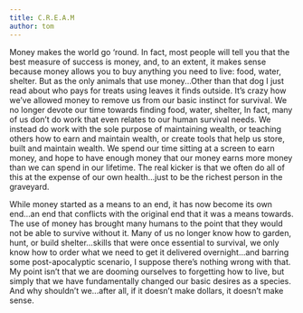 ```yaml
---
title: C.R.E.A.M
author: tom
---
```


<!--more-->
Money makes the world go ‘round. In fact, most people will tell you that the best measure of success is money, and, to an extent, it makes sense because money allows you to buy anything you need to live: food, water, shelter. But as the only animals that use money...Other than that dog I just read about who pays for treats using leaves it finds outside. It’s crazy how we’ve allowed money to remove us from our basic instinct for survival. We no longer devote our time towards finding food, water, shelter, In fact, many of us don’t do work that even relates to our human survival needs. We instead do work with the sole purpose of maintaining wealth, or teaching others how to earn and maintain wealth, or create tools that help us store, built and maintain wealth. We spend our time sitting at a screen to earn money, and hope to have enough money that our money earns more money than we can spend in our lifetime. The real kicker is that we often do all of this at the expense of our own health...just to be the richest person in the graveyard.

While money started as a means to an end, it has now become its own end...an end that conflicts with the original end that it was a means towards. The use of money has brought many humans to the point that they would not be able to survive without it. Many of us no longer know how to garden, hunt, or build shelter...skills that were once essential to survival, we only know how to order what we need to get it delivered overnight...and barring some post-apocalyptic scenario, I suppose there’s nothing wrong with that. My point isn’t that we are dooming ourselves to forgetting how to live, but simply that we have fundamentally changed our basic desires as a species. And why shouldn’t we...after all, if it doesn’t make dollars, it doesn’t make sense.